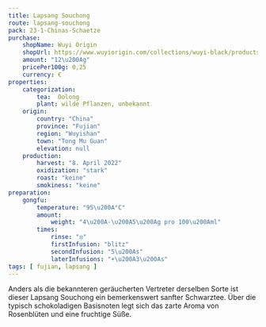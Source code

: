 ```yaml
---
title: Lapsang Souchong
route: lapsang-souchong
pack: 23-1-Chinas-Schaetze
purchase:
    shopName: Wuyi Origin
    shopUrl: https://www.wuyiorigin.com/collections/wuyi-black/products/wild-lapsang-souchong-%E9%87%8E%E7%94%9F%E5%B0%8F%E7%A7%8D2022?variant=39907726131288
    amount: "12\u200Ag"
    pricePer100g: 0,25
    currency: €
properties:
    categorization:
        tea:  Oolong
        plant: wilde Pflanzen, unbekannt
    origin:
        country: "China"
        province: "Fujian"
        region: "Wuyishan"
        town: "Tong Mu Guan"
        elevation: null
    production:
        harvest: "8. April 2022"
        oxidization: "stark"
        roast: "keine"
        smokiness: "keine"
preparation:
    gongfu:
        temperature: "95\u200A°C"
        amount:
            weight: "4\u200A-\u200A5\u200Ag pro 100\u200Aml"
        times:
            rinse: "⦻"
            firstInfusion: "blitz"
            secondInfusion: "5\u200As"
            laterInfusions: "+\u200A3\u200As"
tags: [ fujian, lapsang ]
---
```

Anders als die bekannteren geräucherten Vertreter derselben Sorte ist dieser Lapsang Souchong ein bemerkenswert sanfter Schwarztee. Über die typisch schokoladigen Basisnoten legt sich das zarte Aroma von Rosenblüten und eine fruchtige Süße.